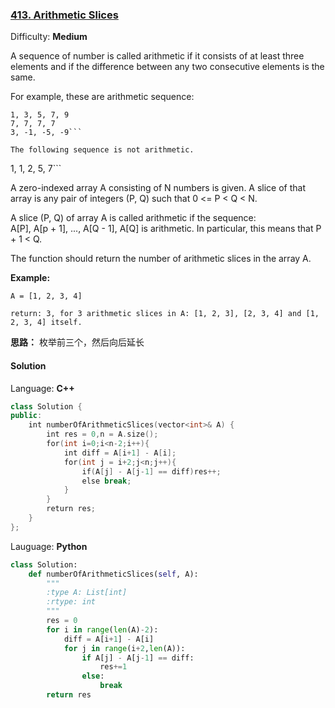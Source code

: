 ### [413\. Arithmetic Slices](https://leetcode.com/problems/arithmetic-slices/description/)

Difficulty: **Medium**



A sequence of number is called arithmetic if it consists of at least three elements and if the difference between any two consecutive elements is the same.

For example, these are arithmetic sequence:

```
1, 3, 5, 7, 9
7, 7, 7, 7
3, -1, -5, -9```

The following sequence is not arithmetic.

```
1, 1, 2, 5, 7```

A zero-indexed array A consisting of N numbers is given. A slice of that array is any pair of integers (P, Q) such that 0 <= P < Q < N.

A slice (P, Q) of array A is called arithmetic if the sequence:  
A[P], A[p + 1], ..., A[Q - 1], A[Q] is arithmetic. In particular, this means that P + 1 < Q.

The function should return the number of arithmetic slices in the array A.

**Example:**

```
A = [1, 2, 3, 4]

return: 3, for 3 arithmetic slices in A: [1, 2, 3], [2, 3, 4] and [1, 2, 3, 4] itself.
```

**思路：** 枚举前三个，然后向后延长

#### Solution

Language: **C++**

```c++
class Solution {
public:
    int numberOfArithmeticSlices(vector<int>& A) {
        int res = 0,n = A.size();
        for(int i=0;i<n-2;i++){
            int diff = A[i+1] - A[i];
            for(int j = i+2;j<n;j++){
                if(A[j] - A[j-1] == diff)res++;
                else break;
            }
        }
        return res;
    }
};
```
Lauguage: **Python**
```python
class Solution:
    def numberOfArithmeticSlices(self, A):
        """
        :type A: List[int]
        :rtype: int
        """
        res = 0
        for i in range(len(A)-2):
            diff = A[i+1] - A[i]
            for j in range(i+2,len(A)):
                if A[j] - A[j-1] == diff:
                    res+=1
                else:
                    break
        return res
```
